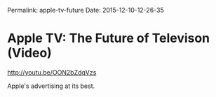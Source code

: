 Permalink: apple-tv-future
Date: 2015-12-10-12-26-35

# Apple TV: The Future of Televison (Video)

http://youtu.be/OON2bZdqVzs

Apple's advertising at its best. 